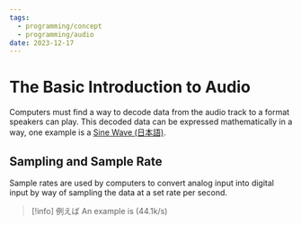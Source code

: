 ```yaml
---
tags:
  - programming/concept
  - programming/audio
date: 2023-12-17
---
```

# The Basic Introduction to Audio

Computers must find a way to decode data from the audio track to a format speakers can play.
This decoded data can be expressed mathematically in a way, one example is a [Sine Wave (日本語)](20230713-正弦波.md).

## Sampling and Sample Rate

Sample rates are used by computers to convert analog input into digital input by way of sampling the data at a set rate per second.

> [!info] 例えば
> An example is (44.1k/s)

